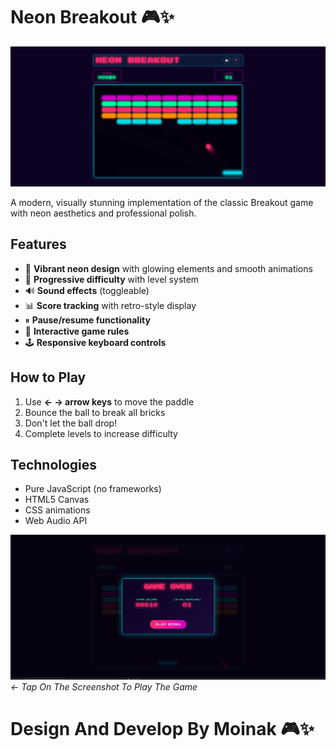 # Neon Breakout 🎮✨

![Neon Breakout Game Screenshot](/neon-breakouit1.png)

A modern, visually stunning implementation of the classic Breakout game with neon aesthetics and professional polish. 

## Features
- 🌟 **Vibrant neon design** with glowing elements and smooth animations
- 🎯 **Progressive difficulty** with level system
- 🔊 **Sound effects** (toggleable)
- 📊 **Score tracking** with retro-style display
- ⏸ **Pause/resume functionality**
- 📖 **Interactive game rules**
- 🕹️ **Responsive keyboard controls**

## How to Play
1. Use **← → arrow keys** to move the paddle
2. Bounce the ball to break all bricks
3. Don't let the ball drop!
4. Complete levels to increase difficulty

## Technologies
- Pure JavaScript (no frameworks)
- HTML5 Canvas
- CSS animations
- Web Audio API

[![Play Now](/neon-breakouit2.png)](https://neon-breakout.netlify.app/) *← Tap On The Screenshot To Play The Game*

# Design And Develop By Moinak 🎮✨
